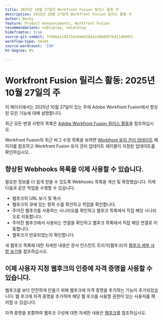 ```yaml
---
title: 2025년 10월 27일의 Workfront Fusion 릴리스 활동 주
description: 2025년 10월 27일의 Workfront Fusion 릴리스 활동 주
author: Becky
feature: Product Announcements, Workfront Fusion
recommendations: noDisplay, noCatalog
hidefromtoc: true
source-git-commit: 3746ba1cd213a19a042da1a30b0d57bd1140907c
workflow-type: tm+mt
source-wordcount: '230'
ht-degree: 0%

---
```


# Workfront Fusion 릴리스 활동: 2025년 10월 27일의 주

이 페이지에서는 2025년 10월 27일이 있는 주에 Adobe Workfront Fusion에서 향상된 모든 기능에 대해 설명합니다.

최근 모든 변경 사항의 목록은 [Adobe Workfront Fusion 릴리스 활동](/help/workfront-fusion/fusion-product-releases/fusion-release-activity.md)을 참조하십시오.

Workfront Fusion의 최근 버그 수정 목록을 보려면 [Workfront 유지 관리 업데이트](https://experienceleague.adobe.com/ko/docs/workfront-known-issues/releases/current-updates) 페이지를 참조하고 Workfront Fusion 유지 관리 업데이트 레이블이 지정된 업데이트를 확인하십시오.

## 향상된 Webhooks 목록을 이제 사용할 수 있습니다.

필요한 정보를 더 쉽게 얻을 수 있도록 Webhooks 목록을 개선 및 확장했습니다. 이제 다음과 같은 작업을 수행할 수 있습니다.

* 웹후크의 URL 보기 및 복사
* 웹후크의 큐에 있는 항목 수를 확인하고 작업을 확인합니다.
* 주어진 웹후크를 사용하는 시나리오를 확인하고 웹후크 목록에서 직접 해당 시나리오로 이동합니다.
* 주어진 웹후크에서 사용되는 연결을 확인하고 웹후크 목록에서 직접 해당 연결로 이동합니다.
* 웹후크가 만료되었는지 확인합니다.

새 웹후크 목록에 대한 자세한 내용은 문서 인스턴트 트리거(웹후크)의 [웹후크 세부 사항 보기](/help/workfront-fusion/references/modules/webhooks-reference.md#view-webhook-details)를 참조하십시오.

## 이제 사용자 지정 웹후크의 인증에 자격 증명을 사용할 수 있습니다.

웹후크를 보다 안전하게 만들기 위해 웹후크에 자격 증명을 추가하는 기능이 추가되었습니다. 웹 후크에 자격 증명을 추가하여 해당 웹 후크를 사용할 권한이 있는 사용자를 제어할 수 있습니다.

자격 증명을 포함하여 웹후크 구성에 대한 자세한 내용은 [웹후크](/help/workfront-fusion/references/apps-and-modules/universal-connectors/webhooks-updated.md)를 참조하십시오.


